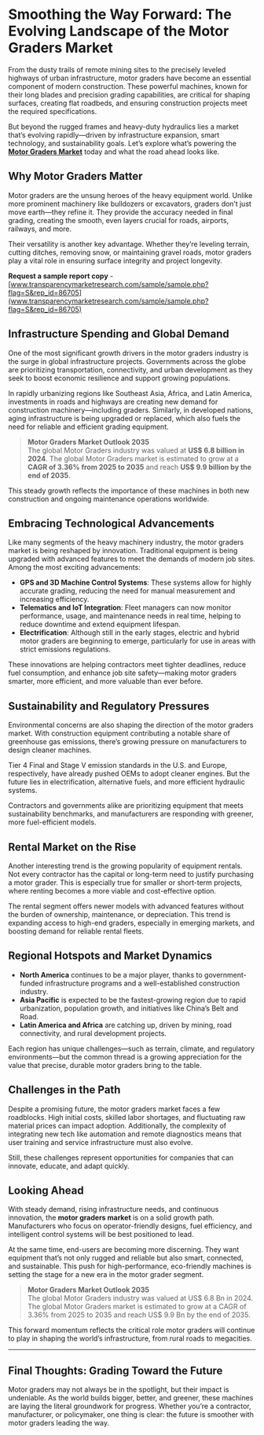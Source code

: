 
# Smoothing the Way Forward: The Evolving Landscape of the Motor Graders Market

From the dusty trails of remote mining sites to the precisely leveled highways of urban infrastructure, motor graders have become an essential component of modern construction. These powerful machines, known for their long blades and precision grading capabilities, are critical for shaping surfaces, creating flat roadbeds, and ensuring construction projects meet the required specifications.

But beyond the rugged frames and heavy-duty hydraulics lies a market that’s evolving rapidly—driven by infrastructure expansion, smart technology, and sustainability goals. Let’s explore what’s powering the [**Motor Graders Market**](https://www.transparencymarketresearch.com/motor-graders-market-report.html) today and what the road ahead looks like.

## Why Motor Graders Matter

Motor graders are the unsung heroes of the heavy equipment world. Unlike more prominent machinery like bulldozers or excavators, graders don’t just move earth—they refine it. They provide the accuracy needed in final grading, creating the smooth, even layers crucial for roads, airports, railways, and more.

Their versatility is another key advantage. Whether they’re leveling terrain, cutting ditches, removing snow, or maintaining gravel roads, motor graders play a vital role in ensuring surface integrity and project longevity.

**Request a sample report copy** - [www.transparencymarketresearch.com/sample/sample.php?flag=S&rep_id=86705](www.transparencymarketresearch.com/sample/sample.php?flag=S&rep_id=86705)

## Infrastructure Spending and Global Demand

One of the most significant growth drivers in the motor graders industry is the surge in global infrastructure projects. Governments across the globe are prioritizing transportation, connectivity, and urban development as they seek to boost economic resilience and support growing populations.

In rapidly urbanizing regions like Southeast Asia, Africa, and Latin America, investments in roads and highways are creating new demand for construction machinery—including graders. Similarly, in developed nations, aging infrastructure is being upgraded or replaced, which also fuels the need for reliable and efficient grading equipment.

> **Motor Graders Market Outlook 2035**  
> The global Motor Graders industry was valued at **US$ 6.8 billion in 2024**. The global Motor Graders market is estimated to grow at a **CAGR of 3.36% from 2025 to 2035** and reach **US$ 9.9 billion by the end of 2035**.

This steady growth reflects the importance of these machines in both new construction and ongoing maintenance operations worldwide.

## Embracing Technological Advancements

Like many segments of the heavy machinery industry, the motor graders market is being reshaped by innovation. Traditional equipment is being upgraded with advanced features to meet the demands of modern job sites. Among the most exciting advancements:

- **GPS and 3D Machine Control Systems**: These systems allow for highly accurate grading, reducing the need for manual measurement and increasing efficiency.
- **Telematics and IoT Integration**: Fleet managers can now monitor performance, usage, and maintenance needs in real time, helping to reduce downtime and extend equipment lifespan.
- **Electrification**: Although still in the early stages, electric and hybrid motor graders are beginning to emerge, particularly for use in areas with strict emissions regulations.

These innovations are helping contractors meet tighter deadlines, reduce fuel consumption, and enhance job site safety—making motor graders smarter, more efficient, and more valuable than ever before.

## Sustainability and Regulatory Pressures

Environmental concerns are also shaping the direction of the motor graders market. With construction equipment contributing a notable share of greenhouse gas emissions, there’s growing pressure on manufacturers to design cleaner machines.

Tier 4 Final and Stage V emission standards in the U.S. and Europe, respectively, have already pushed OEMs to adopt cleaner engines. But the future lies in electrification, alternative fuels, and more efficient hydraulic systems.

Contractors and governments alike are prioritizing equipment that meets sustainability benchmarks, and manufacturers are responding with greener, more fuel-efficient models.

## Rental Market on the Rise

Another interesting trend is the growing popularity of equipment rentals. Not every contractor has the capital or long-term need to justify purchasing a motor grader. This is especially true for smaller or short-term projects, where renting becomes a more viable and cost-effective option.

The rental segment offers newer models with advanced features without the burden of ownership, maintenance, or depreciation. This trend is expanding access to high-end graders, especially in emerging markets, and boosting demand for reliable rental fleets.

## Regional Hotspots and Market Dynamics

- **North America** continues to be a major player, thanks to government-funded infrastructure programs and a well-established construction industry.
- **Asia Pacific** is expected to be the fastest-growing region due to rapid urbanization, population growth, and initiatives like China’s Belt and Road.
- **Latin America and Africa** are catching up, driven by mining, road connectivity, and rural development projects.

Each region has unique challenges—such as terrain, climate, and regulatory environments—but the common thread is a growing appreciation for the value that precise, durable motor graders bring to the table.

## Challenges in the Path

Despite a promising future, the motor graders market faces a few roadblocks. High initial costs, skilled labor shortages, and fluctuating raw material prices can impact adoption. Additionally, the complexity of integrating new tech like automation and remote diagnostics means that user training and service infrastructure must also evolve.

Still, these challenges represent opportunities for companies that can innovate, educate, and adapt quickly.

## Looking Ahead

With steady demand, rising infrastructure needs, and continuous innovation, the **motor graders market** is on a solid growth path. Manufacturers who focus on operator-friendly designs, fuel efficiency, and intelligent control systems will be best positioned to lead.

At the same time, end-users are becoming more discerning. They want equipment that’s not only rugged and reliable but also smart, connected, and sustainable. This push for high-performance, eco-friendly machines is setting the stage for a new era in the motor grader segment.

> **Motor Graders Market Outlook 2035**  
> The global Motor Graders industry was valued at US$ 6.8 Bn in 2024. The global Motor Graders market is estimated to grow at a CAGR of 3.36% from 2025 to 2035 and reach US$ 9.9 Bn by the end of 2035.

This forward momentum reflects the critical role motor graders will continue to play in shaping the world’s infrastructure, from rural roads to megacities.

---

## Final Thoughts: Grading Toward the Future

Motor graders may not always be in the spotlight, but their impact is undeniable. As the world builds bigger, better, and greener, these machines are laying the literal groundwork for progress. Whether you’re a contractor, manufacturer, or policymaker, one thing is clear: the future is smoother with motor graders leading the way.
